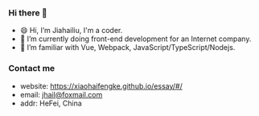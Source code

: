 ### Hi there 👋

- 😄 Hi, I’m Jiahailiu, I'm a coder.
- 👀 I’m currently doing front-end development for an Internet company.
- 🌱 I’m familiar with Vue, Webpack, JavaScript/TypeScript/Nodejs.

### Contact me

- website: https://xiaohaifengke.github.io/essay/#/
- email: jhail@foxmail.com
- addr: HeFei, China


<!---
xiaohaifengke/xiaohaifengke is a ✨ special ✨ repository because its `README.md` (this file) appears on your GitHub profile.
You can click the Preview link to take a look at your changes.
--->

